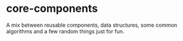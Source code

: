 # core-components
A mix between reusable components, data structures, some common algorithms and a few random things just for fun.
